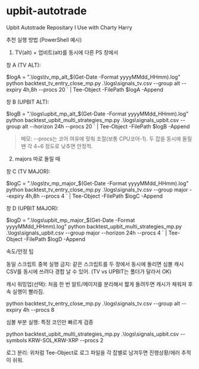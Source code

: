 # upbit-autotrade
Upbit Autotrade Repositary I Use with Charty Harry

추천 실행 방법 (PowerShell 예시)

1) TV(alt) + 업비트(alt)를 동시에 다른 PS 창에서

창 A (TV ALT):


$logA = ".\logs\tv_mp_alt_$(Get-Date -Format yyyyMMdd_HHmm).log"
python backtest_tv_entry_close_mp.py .\logs\signals_tv.csv --group alt --expiry 4h,8h --procs 20 `
  | Tee-Object -FilePath $logA -Append

창 B (UPBIT ALT):


$logB = ".\logs\upbit_mp_alt_$(Get-Date -Format yyyyMMdd_HHmm).log"
python backtest_upbit_multi_strategies_mp.py .\logs\signals_upbit.csv --group alt --horizon 24h --procs 20 `
  | Tee-Object -FilePath $logB -Append

> 메모: --procs는 코어 여유에 맞춰 조절(보통 CPU코어-1). 두 잡을 동시에 돌릴 땐 각 4~6 정도로 낮추면 안정적.

2) majors 따로 돌릴 때

창 C (TV MAJOR):


$logC = ".\logs\tv_mp_major_$(Get-Date -Format yyyyMMdd_HHmm).log"
python backtest_tv_entry_close_mp.py .\logs\signals_tv.csv --group major --expiry 4h,8h --procs 4 `
  | Tee-Object -FilePath $logC -Append

창 D (UPBIT MAJOR):


$logD = ".\logs\upbit_mp_major_$(Get-Date -Format yyyyMMdd_HHmm).log"
python backtest_upbit_multi_strategies_mp.py .\logs\signals_upbit.csv --group major --horizon 24h --procs 4 `
  | Tee-Object -FilePath $logD -Append

속도/안정 팁

동일 스크립트 중복 실행 금지: 같은 스크립트를 두 창에서 동시에 돌리면 심볼 캐시 CSV를 동시에 쓰려다 경합 날 수 있어. (TV vs UPBIT는 폴더가 달라서 OK)

캐시 워밍업(선택): 처음 한 번 알트/메이저를 분리해서 짧게 돌려두면 캐시가 채워져 후속 실행이 빨라짐.

python backtest_tv_entry_close_mp.py .\logs\signals_tv.csv --group alt --expiry 4h --procs 8

심볼 부분 실행: 특정 코인만 빠르게 검증

python backtest_upbit_multi_strategies_mp.py .\logs\signals_upbit.csv --symbols KRW-SOL,KRW-XRP --procs 2

로그 분리: 위처럼 Tee-Object로 로그 파일을 각 잡별로 남겨두면 진행상황/에러 추적이 쉬워.